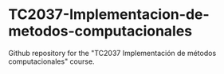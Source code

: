 # TC2037-Implementacion-de-metodos-computacionales
Github repository for the "TC2037 Implementación de métodos computacionales" course.
